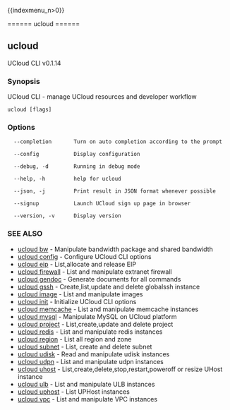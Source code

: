 {{indexmenu_n>0}}

====== ucloud ======

## ucloud

UCloud CLI v0.1.14

### Synopsis

UCloud CLI - manage UCloud resources and developer workflow

```
ucloud [flags]
```

### Options

```
  --completion       Turn on auto completion according to the prompt 

  --config           Display configuration 

  --debug, -d        Running in debug mode 

  --help, -h         help for ucloud 

  --json, -j         Print result in JSON format whenever possible 

  --signup           Launch UCloud sign up page in browser 

  --version, -v      Display version 

```

### SEE ALSO

* [ucloud bw](software/cli/cmd/ucloud/bw)	 - Manipulate bandwidth package and shared bandwidth
* [ucloud config](software/cli/cmd/ucloud/config)	 - Configure UCloud CLI options
* [ucloud eip](software/cli/cmd/ucloud/eip)	 - List,allocate and release EIP
* [ucloud firewall](software/cli/cmd/ucloud/firewall)	 - List and manipulate extranet firewall
* [ucloud gendoc](software/cli/cmd/ucloud/gendoc)	 - Generate documents for all commands
* [ucloud gssh](software/cli/cmd/ucloud/gssh)	 - Create,list,update and delete globalssh instance
* [ucloud image](software/cli/cmd/ucloud/image)	 - List and manipulate images
* [ucloud init](software/cli/cmd/ucloud/init)	 - Initialize UCloud CLI options
* [ucloud memcache](software/cli/cmd/ucloud/memcache)	 - List and manipulate memcache instances
* [ucloud mysql](software/cli/cmd/ucloud/mysql)	 - Manipulate MySQL on UCloud platform
* [ucloud project](software/cli/cmd/ucloud/project)	 - List,create,update and delete project
* [ucloud redis](software/cli/cmd/ucloud/redis)	 - List and manipulate redis instances
* [ucloud region](software/cli/cmd/ucloud/region)	 - List all region and zone
* [ucloud subnet](software/cli/cmd/ucloud/subnet)	 - List, create and delete subnet
* [ucloud udisk](software/cli/cmd/ucloud/udisk)	 - Read and manipulate udisk instances
* [ucloud udpn](software/cli/cmd/ucloud/udpn)	 - List and manipulate udpn instances
* [ucloud uhost](software/cli/cmd/ucloud/uhost)	 - List,create,delete,stop,restart,poweroff or resize UHost instance
* [ucloud ulb](software/cli/cmd/ucloud/ulb)	 - List and manipulate ULB instances
* [ucloud uphost](software/cli/cmd/ucloud/uphost)	 - List UPHost instances
* [ucloud vpc](software/cli/cmd/ucloud/vpc)	 - List and manipulate VPC instances

